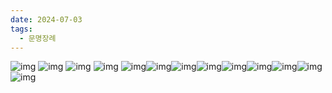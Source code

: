 ```yaml
---
date: 2024-07-03
tags:
  - 문명장례
---
```


![img](/img/work/문명장례/103.png)
![img](/img/work/문명장례/104.png)
![img](/img/work/문명장례/105.png)
![img](/img/work/문명장례/106.png)
![img](/img/work/문명장례/107.png)![img](/img/work/문명장례/108.png)![img](/img/work/문명장례/109.png)![img](/img/work/문명장례/110.png)![img](/img/work/문명장례/111.png)![img](/img/work/문명장례/112.png)![img](/img/work/문명장례/113.png)![img](/img/work/문명장례/114.png)![img](/img/work/문명장례/115.png)
